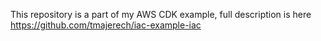 This repository is a part of my AWS CDK example, full description is here
https://github.com/tmajerech/iac-example-iac